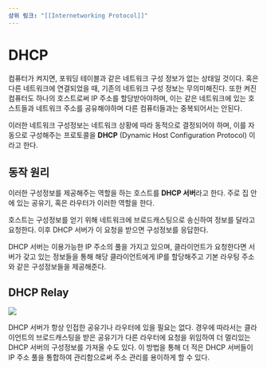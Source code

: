 ```yaml
---
상위 링크: "[[Internetworking Protocol]]"
---
```

# DHCP 
컴퓨터가 켜지면, 포워딩 테이블과 같은 네트워크 구성 정보가 없는 상태일 것이다. 혹은 다른 네트워크에 연결되었을 때, 기존의 네트워크 구성 정보는 무의미해진다. 또한 켜진 컴퓨터도 하나의 호스트로써 IP 주소를 할당받아야하며, 이는 같은 네트워크에 있는 호스트들과 네트워크 주소를 공유해야하며 다른 컴퓨터들과는 중복되어서는 안된다.

이러한 네트워크 구성정보는 네트워크 상황에 따라 동적으로 결정되어야 하며, 이를 자동으로 구성해주는 프로토콜을 **DHCP** (Dynamic Host Configuration Protocol) 이라고 한다.

## 동작 원리

이러한 구성정보를 제공해주는 역할을 하는 호스트를 **DHCP 서버**라고 한다. 주로 집 안에 있는 공유기, 혹은 라우터가 이러한 역할을 한다.

호스트는 구성정보를 얻기 위해 네트워크에 브로드캐스팅으로 송신하여 정보를 달라고 요청한다. 이후 DHCP 서버가 이 요청을 받으면 구성정보를 응답한다.

DHCP 서버는 이용가능한 IP 주소의 풀을 가지고 있으며, 클라이언트가 요청한다면 서버가 갖고 있는 정보들을 통해 해당 클라이언트에게 IP를 할당해주고 기본 라우팅 주소와 같은 구성정보들을 제공해준다.

## DHCP Relay

![](https://i.imgur.com/a4Zd2wx.png)

DHCP 서버가 항상 인접한 공유기나 라우터에 있을 필요는 없다. 경우에 따라서는 클라이언트의 브로드캐스팅을 받은 공유기가 다른 라우터에 요청을 위임하여 더 멀리있는 DHCP 서버의 구성정보를 가져올 수도 있다. 이 방법을 통해 더 적은 DHCP 서버들이 IP 주소 풀을 통합하여 관리함으로써 주소 관리를 용이하게 할 수 있다.


